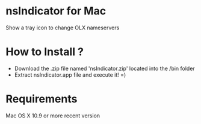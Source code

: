 nsIndicator for Mac
===============

Show a tray icon to change OLX nameservers

How to Install ?
===============

- Download the .zip file named 'nsIndicator.zip' located into the /bin folder
- Extract nsIndicator.app file and execute it! =)

Requirements
===============
Mac OS X 10.9 or more recent version
